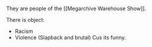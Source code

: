 
They are people of the [[Megarchive Warehouse Show]].

There is object:
- Racism
- Violence (Slapback and brutal)
Cus its funny.